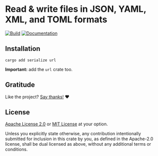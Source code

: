 <!-- DO NOT EDIT -->
<!-- This file is automatically generated by README.ts. -->
<!-- Edit README.ts if you want to make changes. -->

# Read & write files in JSON, YAML, XML, and TOML formats

[![Build](https://github.com/DenisGorbachev/serialize/actions/workflows/ci.yml/badge.svg)](https://github.com/DenisGorbachev/serialize)
[![Documentation](https://docs.rs/serialize/badge.svg)](https://docs.rs/serialize)




## Installation

```shell
cargo add serialize url
```

**Important:** add the `url` crate too.

## Gratitude

Like the project? [Say thanks!](https://github.com/DenisGorbachev/serialize/discussions/new?category=gratitude) ❤️

## License

[Apache License 2.0](LICENSE-APACHE) or [MIT License](LICENSE-MIT) at your option.

Unless you explicitly state otherwise, any contribution intentionally submitted for inclusion in this crate by you, as defined in the Apache-2.0 license, shall be dual licensed as above, without any additional terms or conditions.
